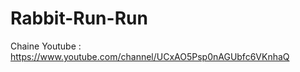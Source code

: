 Rabbit-Run-Run
==============

Chaine Youtube : https://www.youtube.com/channel/UCxAO5Psp0nAGUbfc6VKnhaQ
